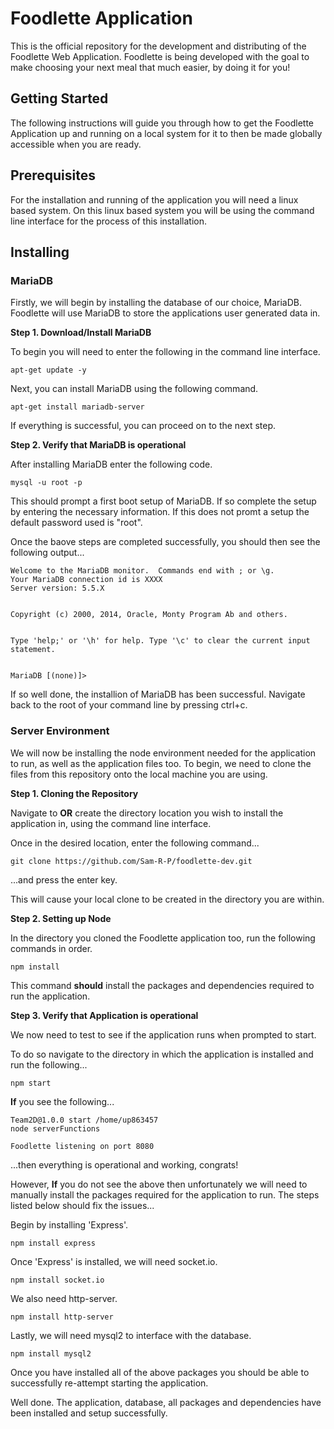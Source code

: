 # Foodlette Application

This is the official repository for the development and distributing of the Foodlette Web Application.
Foodlette is being developed with the goal to make choosing your next meal that much easier, by doing it for you!

## Getting Started

The following instructions will guide you through how to get the Foodlette Application up and running on a local system for it to then be made globally accessible when you are ready.

## Prerequisites

For the installation and running of the application you will need a linux based system.
On this linux based system you will be using the command line interface for the process of this installation.

## Installing

### MariaDB
Firstly, we will begin by installing the database of our choice, MariaDB.
Foodlette will use MariaDB to store the applications user generated data in.

**Step 1. Download/Install MariaDB**

To begin you will need to enter the following in the command line interface.

```
apt-get update -y
```

Next, you can install MariaDB using the following command.

```
apt-get install mariadb-server
```

If everything is successful, you can proceed on to the next step.

**Step 2. Verify that MariaDB is operational**

After installing MariaDB enter the following code.

```
mysql -u root -p
```

This should prompt a first boot setup of MariaDB. If so complete the setup by entering the necessary information.
If this does not promt a setup the default password used is "root".

Once the baove steps are completed successfully, you should then see the following output...

```
Welcome to the MariaDB monitor.  Commands end with ; or \g.
Your MariaDB connection id is XXXX
Server version: 5.5.X


Copyright (c) 2000, 2014, Oracle, Monty Program Ab and others.


Type 'help;' or '\h' for help. Type '\c' to clear the current input statement.


MariaDB [(none)]> 
```

If so well done, the installion of MariaDB has been successful.
Navigate back to the root of your command line by pressing ctrl+c.

### Server Environment
We will now be installing the node environment needed for the application to run, as well as the application files too.
To begin, we need to clone the files from this repository onto the local machine you are using.

**Step 1. Cloning the Repository**

Navigate to **OR** create the directory location you wish to install the application in, using the command line interface.

Once in the desired location, enter the following command...

```
git clone https://github.com/Sam-R-P/foodlette-dev.git
```

...and press the enter key.

This will cause your local clone to be created in the directory you are within.

**Step 2. Setting up Node**

In the directory you cloned the Foodlette application too, run the following commands in order.

```
npm install
```

This command **should** install the packages and dependencies required to run the application.

**Step 3. Verify that Application is operational**

We now need to test to see if the application runs when prompted to start.

To do so navigate to the directory in which the application is installed and run the following...

```
npm start
```

**If** you see the following...

```
Team2D@1.0.0 start /home/up863457
node serverFunctions

Foodlette listening on port 8080
```
...then everything is operational and working, congrats!

However, **If** you do not see the above then unfortunately we will need to manually install the packages required for the application to run. The steps listed below should fix the issues...

Begin by installing 'Express'.

```
npm install express
```

Once 'Express' is installed, we will need socket.io.

```
npm install socket.io
```

We also need http-server.

```
npm install http-server
```

Lastly, we will need mysql2 to interface with the database.

```
npm install mysql2
```

Once you have installed all of the above packages you should be able to successfully re-attempt starting the application.

Well done. The application, database, all packages and dependencies have been installed and setup successfully.
